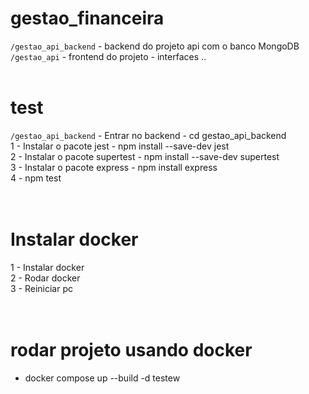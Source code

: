 ﻿# gestao_financeira
``/gestao_api_backend`` - backend do projeto api com o banco MongoDB <br>
``/gestao_api`` - frontend do projeto - interfaces .. 
<br><br>

# test 
``/gestao_api_backend`` - Entrar no backend - cd gestao_api_backend  <br>
 1 - Instalar o pacote jest - npm install --save-dev jest <br>
 2 - Instalar o pacote supertest - npm install --save-dev supertest <br>
 3 - Instalar o pacote express - npm install express <br>
 4 - npm test <br>
<br> <br>

# Instalar docker <br>
 1 - Instalar docker <br>
 2 - Rodar docker <br>
 3 - Reiniciar pc <br>
 <br><br>

# rodar projeto usando docker <br>
- docker compose up --build -d
testew


